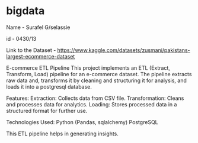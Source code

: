 # bigdata

Name - Surafel G/selassie

id - 0430/13

Link to the Dataset - https://www.kaggle.com/datasets/zusmani/pakistans-largest-ecommerce-dataset

E-commerce ETL Pipeline
This project implements an ETL (Extract, Transform, Load) pipeline for an e-commerce dataset. The pipeline extracts raw data and, transforms it by cleaning and structuring it for analysis, and loads it into a postgresql database.

Features:
Extraction: Collects data from CSV file.
Transformation: Cleans and processes data for analytics.
Loading: Stores processed data in a structured format for further use.

Technologies Used:
Python (Pandas, sqlalchemy)
PostgreSQL

This ETL pipeline helps in generating insights.
